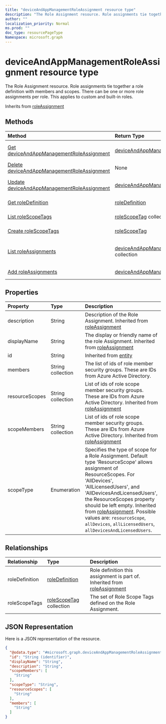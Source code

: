 ```yaml
---
title: "deviceAndAppManagementRoleAssignment resource type"
description: "The Role Assignment resource. Role assignments tie together a role definition with members and scopes. There can be one or more role assignments per role. This applies to custom and built-in roles."
author: ""
localization_priority: Normal
ms.prod: ""
doc_type: resourcePageType
Namespace: microsoft.graph
---
```



# deviceAndAppManagementRoleAssignment resource type

The Role Assignment resource. Role assignments tie together a role definition with members and scopes. There can be one or more role assignments per role. This applies to custom and built-in roles.


Inherits from [roleAssignment](../resources/roleAssignment.md)

## Methods
|Method|Return Type|Description|
|:---|:---|:---|
|[Get deviceAndAppManagementRoleAssignment](../api/deviceandappmanagementroleassignment-get.md)|[deviceAndAppManagementRoleAssignment](../resources/deviceAndAppManagementRoleAssignment.md)|Read properties and relationships of the [deviceAndAppManagementRoleAssignment](../resources/deviceandappmanagementroleassignment.md) object.|
|[Delete deviceAndAppManagementRoleAssignment](../api/deviceandappmanagementroleassignment-delete.md)|None|Deletes a [deviceAndAppManagementRoleAssignment](../resources/deviceandappmanagementroleassignment.md).|
|[Update deviceAndAppManagementRoleAssignment](../api/deviceandappmanagementroleassignment-update.md)|[deviceAndAppManagementRoleAssignment](../resources/deviceAndAppManagementRoleAssignment.md)|Update the properties of a [deviceAndAppManagementRoleAssignment](../resources/deviceandappmanagementroleassignment.md) object.|
|[Get roleDefinition](../api/roledefinition-get.md)|[roleDefinition](../resources/roleDefinition.md)|Read properties and relationships of the [roleDefinition](../resources/roledefinition.md) object.|
|[List roleScopeTags](../api/deviceandappmanagementroleassignment-list-rolescopetags.md)|[roleScopeTag](../resources/roleScopeTag.md) collection|Get the roleScopeTags from the roleScopeTags navigation property.|
|[Create roleScopeTags](../api/deviceandappmanagementroleassignment-post-rolescopetags.md)|[roleScopeTag](../resources/roleScopeTag.md)|Create roleScopeTags by posting to the roleScopeTags collection.|
|[List roleAssignments](../api/intune-devices-devicemanagement-list-roleassignments.md)|[deviceAndAppManagementRoleAssignment](../resources/deviceAndAppManagementRoleAssignment.md) collection|Get the deviceAndAppManagementRoleAssignments from the roleAssignments navigation property.|
|[Add roleAssignments](../api/intune-devices-devicemanagement-post-roleassignments.md)|[deviceAndAppManagementRoleAssignment](../resources/deviceAndAppManagementRoleAssignment.md)|Add roleAssignments by posting to the roleAssignments collection.|

## Properties
|Property|Type|Description|
|:---|:---|:---|
|description|String|Description of the Role Assignment. Inherited from [roleAssignment](../resources/roleAssignment.md)|
|displayName|String|The display or friendly name of the role Assignment. Inherited from [roleAssignment](../resources/roleAssignment.md)|
|id|String| Inherited from [entity](../resources/entity.md)|
|members|String collection|The list of ids of role member security groups. These are IDs from Azure Active Directory.|
|resourceScopes|String collection|List of ids of role scope member security groups.  These are IDs from Azure Active Directory. Inherited from [roleAssignment](../resources/roleAssignment.md)|
|scopeMembers|String collection|List of ids of role scope member security groups.  These are IDs from Azure Active Directory. Inherited from [roleAssignment](../resources/roleAssignment.md)|
|scopeType|Enumeration|Specifies the type of scope for a Role Assignment. Default type 'ResourceScope' allows assignment of ResourceScopes. For 'AllDevices', 'AllLicensedUsers', and 'AllDevicesAndLicensedUsers', the ResourceScopes property should be left empty. Inherited from [roleAssignment](../resources/roleAssignment.md). Possible values are: `resourceScope`, `allDevices`, `allLicensedUsers`, `allDevicesAndLicensedUsers`.|

## Relationships
|Relationship|Type|Description|
|:---|:---|:---|
|roleDefinition|[roleDefinition](../resources/roleDefinition.md)|Role definition this assignment is part of. Inherited from [roleAssignment](../resources/roleAssignment.md)|
|roleScopeTags|[roleScopeTag](../resources/roleScopeTag.md) collection|The set of Role Scope Tags defined on the Role Assignment.|

## JSON Representation
Here is a JSON representation of the resource.
<!-- {
  "blockType": "resource",
  "keyProperty": "id",
  "@odata.type": "microsoft.graph.deviceAndAppManagementRoleAssignment",
  "baseType": "microsoft.graph.roleAssignment",
  "openType": false
}
-->
``` json
{
  "@odata.type": "#microsoft.graph.deviceAndAppManagementRoleAssignment",
  "id": "String (identifier)",
  "displayName": "String",
  "description": "String",
  "scopeMembers": [
    "String"
  ],
  "scopeType": "String",
  "resourceScopes": [
    "String"
  ],
  "members": [
    "String"
  ]
}
```

